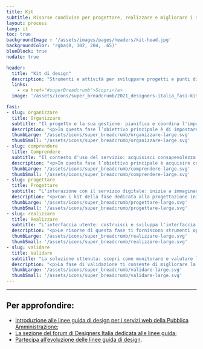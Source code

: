 ```yaml
---
title: Kit
subtitle: Risorse condivise per progettare, realizzare e migliorare i servizi digitali della Pubblica Amministrazione.
layout: process
lang: it
toc: true
backgroundImage : '/assets/images/pages/headers/kit-head.jpg'
backgroundColor: 'rgba(0, 102, 204, .65)'
blueBlock: true
nodate: true

header:
  title: "Kit di design"
  description: "Strumenti e attività per sviluppare progetti e punti di accesso digitali dei servizi pubblici: un approccio iterativo in cinque fasi dedicato al design e alla trasformazione digitale"
  links:
    - <a href="#superBreadcrumb">Scopri</a>
  image: '/assets/icons/super_breadcrumb/2021_designers-italia_fasi-kit.svg'

fasi:
- slug: organizzare
  title: Organizzare
  subtitle: "Il progetto e la sua gestione: pianifica e coordina l'impostazione del lavoro dal punto di vista gestionale e operativo"
  description: "<p>In questa fase l’obiettivo principale è di impostare il lavoro dal punto di vista amministrativo e organizzativo. Bisogna quindi capire che attività dovranno essere svolte, così da capire le competenze necessarie, allocare correttamente le risorse e stimare adeguatamente i tempi</p>"
  thumbLarge: '/assets/icons/super_breadcrumb/organizzare-large.svg'
  thumbSmall: '/assets/icons/super_breadcrumb/organizzare-large.svg'
- slug: comprendere
  title: Comprendere
  subtitle: "Il contesto d'uso del servizio: acquisisci consapevolezza sul contesto di fruizione grazie ad attività di analisi e ricerca utente"  
  description: "<p>In questa fase l’obiettivo principale è acquisire consapevolezza del quadro entro cui il progetto si va ad inserire. Bisogna orientarsi rispetto all’esistente, indagare lo stato attuale, da molteplici punti di vista e rispettivamente a diversi livelli di granularità, attraverso svariate metodologie di ricerca e mappatura</p>"
  thumbLarge: '/assets/icons/super_breadcrumb/comprendere-large.svg'
  thumbSmall: '/assets/icons/super_breadcrumb/comprendere-large.svg'
- slug: progettare
  title: Progettare
  subtitle: "L'interazione con il servizio digitale: inizia a immaginare e prototipare i flussi di interazione fra utente e punto di accesso digitale"
  description: "<p>Con i kit della fase dedicata alla progettazione inizi a impostare i principali elementi e funzionalità del servizio digitale emersi dalla fase di ricerca utente: dall'architettura dell'informazione al design dei contenuti, fino alla simulazione dell'esperienza utente grazie a un prototipo di interfaccia a bassa fedeltà</p>"
  thumbLarge: '/assets/icons/super_breadcrumb/progettare-large.svg'
  thumbSmall: '/assets/icons/super_breadcrumb/progettare-large.svg'
- slug: realizzare
  title: Realizzare
  subtitle: "L'interfaccia utente: costruisci e sviluppa l'interfaccia utente del servizio digitale"  
  description: "<p>Le risorse di questa fase ti forniscono strumenti operativi per disegnare e sviluppare l'interfaccia di un touchpoint digitale. Hai a disposizione librerie, template e modelli per costruire interfacce digitali con uno stile visivo definito e coerente, oltre che componenti e codice open source di sviluppo</p>"
  thumbLarge: '/assets/icons/super_breadcrumb/realizzare-large.svg'
  thumbSmall: '/assets/icons/super_breadcrumb/realizzare-large.svg'
- slug: validare
  title: Validare
  subtitle: "La soluzione ottenuta: scopri come monitorare e valutare le performance"
  description: "<p>La fase di validazione ti consente di migliorare la tua soluzione digitale per iterazioni successive, verificando le performance rispetto a standard condivisi di usabilità e accessibilità. I kit di questa fase ti aiutano a condurre test con gli utenti e a monitorare con la web analytics i principali indicatori di performance di un servizio digitale</p>"
  thumbLarge: '/assets/icons/super_breadcrumb/validare-large.svg'
  thumbSmall: '/assets/icons/super_breadcrumb/validare-large.svg'
---
```


<hr class="u-border-left-none u-border-right-none u-border-bottom-xxs u-border-top-none u-color-grey-30 u-margin-bottom-xl" >

## Per approfondire:

* [Introduzione alle linee guida di design per i servizi web della Pubblica Amministrazione](https://docs.italia.it/italia/designers-italia/design-linee-guida-docs/it/stabile/doc/introduzione-linee-guida-design.html);
* [La sezione del forum di Designers Italia dedicata alle linee guida](https://forum.italia.it/c/design);
* [Partecipa all’evoluzione delle linee guida di design](https://designers.italia.it/partecipa/).
